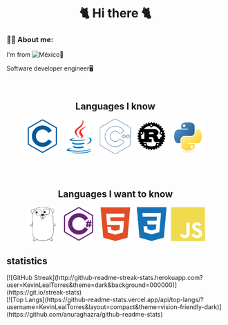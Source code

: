 <h1 align= "center" >🐈 Hi there 🐈</h1>

<h3>🕵️‍♂️ About me: </h3>
<p>I'm from <img src="https://flagcdn.com/w20/mx.png" srcset="https://flagcdn.com/w40/mx.png 2x" width="20" alt="México">🌮</p>
<p>Software developer engineer🖥</p><br />
<p></p>

<h2 align="center">Languages I know</h2>
<p align="center">
<img src="https://github.com/devicons/devicon/blob/master/icons/c/c-line.svg" title="C" alt="Clang" width="80" height="80">
<img src="https://github.com/devicons/devicon/blob/master/icons/java/java-original.svg" title="JavaSE" alt="JavaSE" width="80" height="80">
<img src="https://github.com/devicons/devicon/blob/master/icons/cplusplus/cplusplus-line.svg" title="CPP" alt="c++20" width="80" height="80">
<img src="https://github.com/devicons/devicon/blob/master/icons/rust/rust-plain.svg" title="Rust" alt="Rust" width="80" height="80">
<img src="https://github.com/devicons/devicon/blob/master/icons/python/python-original.svg" title="Python3" alt="Python3.8" width="80" height="80">  
</p>
<br /> <br />


<h2 align="center">Languages I want to know</h2>
<p align="center">
<img src="https://github.com/devicons/devicon/blob/master/icons/go/go-line.svg" title="Go" alt="Golang" width="80" height="80">
<img src="https://github.com/devicons/devicon/blob/master/icons/csharp/csharp-line.svg" title="CSharp" alt="C#" width="80" height="80">
<img src="https://github.com/devicons/devicon/blob/master/icons/html5/html5-plain.svg" title="HTML5" alt="HTML" width="80" height="80">
<img src="https://github.com/devicons/devicon/blob/master/icons/css3/css3-plain.svg" title="CSS3" alt="CSS3" width="80" height="80">
<img src="https://github.com/devicons/devicon/blob/master/icons/javascript/javascript-plain.svg" title="JS" alt="JavaScript" width="80" height="80">  
</p>


<h2>statistics</h2>
[![GitHub Streak](http://github-readme-streak-stats.herokuapp.com?user=KevinLealTorres&theme=dark&background=000000)](https://git.io/streak-stats)
<br />
[![Top Langs](https://github-readme-stats.vercel.app/api/top-langs/?username=KevinLealTorres&layout=compact&theme=vision-friendly-dark)](https://github.com/anuraghazra/github-readme-stats)

  
<!--
**KevinLealTorres/KevinLealTorres** is a ✨ _special_ ✨ repository because its `README.md` (this file) appears on your GitHub profile.

Here are some ideas to get you started:

- 🔭 I’m currently working on ...
- 🌱 I’m currently learning ...
- 👯 I’m looking to collaborate on ...
- 🤔 I’m looking for help with ...
- 💬 Ask me about ...
- 📫 How to reach me: ...
- 😄 Pronouns: ...
- ⚡ Fun fact: ...
-->
